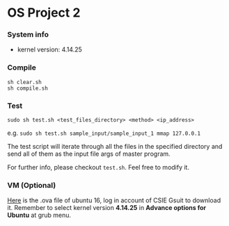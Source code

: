 # OS Project 2

### System info

* kernel version: 4.14.25

### Compile

```
sh clear.sh
sh compile.sh
```

### Test

```
sudo sh test.sh <test_files_directory> <method> <ip_address>
```

e.g. `sudo sh test.sh sample_input/sample_input_1 mmap 127.0.0.1`

The test script will iterate through all the files in the specified directory and send all of them as the input file args of master program.

For further info, please checkout `test.sh`. Feel free to modify it.

### VM (Optional)

[Here](https://drive.google.com/file/d/134GFXJmH6iV647lIGna9k4dhd-IV7OFj/view?usp=sharing) is the .ova file of ubuntu 16, log in account of CSIE Gsuit to download it. Remember to select kernel version __4.14.25__ in __Advance options for Ubuntu__ at grub menu.